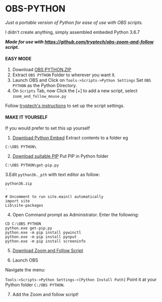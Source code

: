 # OBS-PYTHON
*Just a portable version of Python for ease of use with OBS scripts.*

I didn't create anything, simply assembled embeded Python 3.6.7

***Made for use with https://github.com/tryptech/obs-zoom-and-follow script.***

#### EASY MODE
1. Download [OBS PYTHON.ZIP](https://github.com/Mushiiies/OBS-PYTHON/files/8596758/OBS.PYTHON.zip "Pre-made portable version of Python 3.6.7")
2. Extract `OBS PYTHON` Folder to wherever you want it.
3. Launch OBS and Click on `Tools->Scripts->Python Settings` Set `OBS PYTHON` as the Python Directory.
4. On `Scripts` Tab, now Click the [+] to add a new script, select `zoom_and_follow_mouse.py`


Follow [tryptech's instructions](https://github.com/tryptech/obs-zoom-and-follow "Zoom and Follow Git") to set up the script settings.

#### MAKE IT YOURSELF
If you would prefer to set this up yourself

1. [Download Python Embed](https://www.python.org/ftp/python/3.6.7/python-3.6.7-embed-amd64.zip "Python 3.6.7 Embedded")
 Extract contents to a folder eg 

```C:\OBS PYTHON\```

2. [Download suitable PIP](https://bootstrap.pypa.io/pip/3.6/get-pip.py "Python 3.6 PIP")
Put PIP in Python folder

```C:\OBS PYTHON\get-pip.py```

3.Edit `python36._pth` with text editor as follow:
```
python36.zip
.

# Uncomment to run site.main() automatically
import site
Lib\site-packages
```

4. Open Command prompt as Administrator. Enter the following:

```
CD C:\OBS PYTHON
python.exe get-pip.py
python.exe -m pip install pywinctl
python.exe -m pip install pynput
python.exe -m pip install screeninfo
```

5. [Download Zoom and Follow Script](https://github.com/tryptech/obs-zoom-and-follow "Zoom and Follow Git")

6. Launch OBS

Navigate the menu:

`Tools->Scripts->Python Settings->[Python Install Path]`
Point it at your Python folder `C:/OBS PYTHON`.

7. Add the Zoom and follow script!
